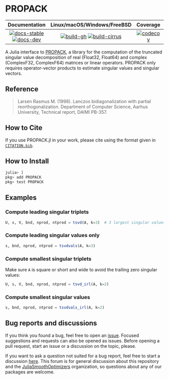 # PROPACK

| **Documentation** | **Linux/macOS/Windows/FreeBSD** | **Coverage** | **DOI** |
|:-----------------:|:-------------------------------:|:------------:|:-------:|
| [![docs-stable][docs-stable-img]][docs-stable-url] [![docs-dev][docs-dev-img]][docs-dev-url] | [![build-gh][build-gh-img]][build-gh-url] [![build-cirrus][build-cirrus-img]][build-cirrus-url] | [![codecov][codecov-img]][codecov-url] | [![doi][doi-img]][doi-url] |

[docs-stable-img]: https://img.shields.io/badge/docs-stable-blue.svg
[docs-stable-url]: https://JuliaSmoothOptimizers.github.io/PROPACK.jl/stable
[docs-dev-img]: https://img.shields.io/badge/docs-dev-purple.svg
[docs-dev-url]: https://JuliaSmoothOptimizers.github.io/PROPACK.jl/dev
[build-gh-img]: https://github.com/JuliaSmoothOptimizers/PROPACK.jl/workflows/CI/badge.svg?branch=main
[build-gh-url]: https://github.com/JuliaSmoothOptimizers/PROPACK.jl/actions
[build-cirrus-img]: https://img.shields.io/cirrus/github/JuliaSmoothOptimizers/PROPACK.jl?logo=Cirrus%20CI
[build-cirrus-url]: https://cirrus-ci.com/github/JuliaSmoothOptimizers/PROPACK.jl
[codecov-img]: https://codecov.io/gh/JuliaSmoothOptimizers/PROPACK.jl/branch/main/graph/badge.svg
[codecov-url]: https://app.codecov.io/gh/JuliaSmoothOptimizers/PROPACK.jl
[doi-img]: https://img.shields.io/badge/DOI-10.5281%2Fzenodo.3572724-blue.svg
[doi-url]: https://doi.org/10.5281/zenodo.3572724

A Julia interface to [PROPACK](http://sun.stanford.edu/~rmunk/PROPACK), a library for the computation of the truncated singular value decomposition of real (Float32, Float64) and complex (ComplexF32, ComplexF64) matrices or linear operators.
PROPACK only requires operator-vector products to estimate singular values and singular vectors.

## Reference

> Larsen Rasmus M. (1998).
> Lanczos bidiagonalization with partial reorthogonalization.
> Department of Computer Science, Aarhus University, Technical report, DAIMI PB-357.

## How to Cite

If you use PROPACK.jl in your work, please cite using the format given in [`CITATION.bib`](https://github.com/JuliaSmoothOptimizers/PROPACK.jl/blob/main/CITATION.bib).

## How to Install

```julia
julia> ]
pkg> add PROPACK
pkg> test PROPACK
```

## Examples

### Compute leading singular triplets

```julia
U, s, V, bnd, nprod, ntprod = tsvd(A, k=3)  # 3 largest singular values and their singular vectors
```

### Compute leading singular values only

```julia
s, bnd, nprod, ntprod = tsvdvals(A, k=3)
```

### Compute smallest singular triplets

Make sure `A` is square or short and wide to avoid the trailing zero singular values:

```julia
U, s, V, bnd, nprod, ntprod = tsvd_irl(A, k=2)
```

### Compute smallest singular values

```julia
s, bnd, nprod, ntprod = tsvdvals_irl(A, k=2)
```

## Bug reports and discussions

If you think you found a bug, feel free to open an [issue](https://github.com/JuliaSmoothOptimizers/PROPACK.jl/issues).
Focused suggestions and requests can also be opened as issues. Before opening a pull request, start an issue or a discussion on the topic, please.

If you want to ask a question not suited for a bug report, feel free to start a discussion [here](https://github.com/JuliaSmoothOptimizers/Organization/discussions). This forum is for general discussion about this repository and the [JuliaSmoothOptimizers](https://github.com/JuliaSmoothOptimizers) organization, so questions about any of our packages are welcome.
